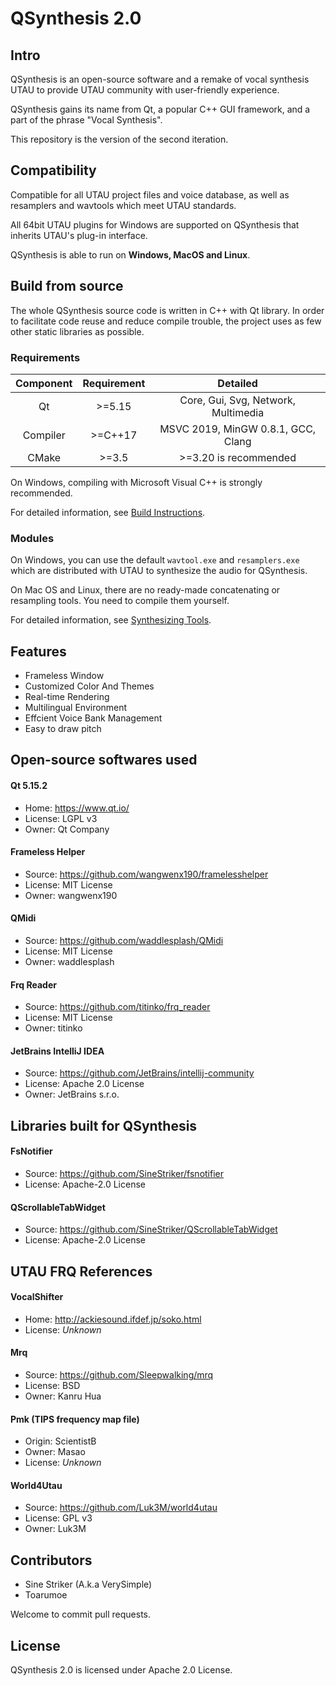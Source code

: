 # QSynthesis 2.0

## Intro

QSynthesis is an open-source software and a remake of vocal synthesis UTAU to provide UTAU community with user-friendly experience.

QSynthesis gains its name from Qt, a popular C++ GUI framework, and a part of the phrase "Vocal Synthesis".

This repository is the version of the second iteration.


## Compatibility

Compatible for all UTAU project files and voice database, as well as resamplers and wavtools which meet UTAU standards.

All 64bit UTAU plugins for Windows are supported on QSynthesis that inherits UTAU's plug-in interface.

QSynthesis is able to run on **Windows, MacOS and Linux**.


## Build from source

The whole QSynthesis source code is written in C++ with Qt library. In order to facilitate code reuse and reduce compile trouble, the project uses as few other static libraries as possible.

### Requirements

| Component  | Requirement | Detailed |
| :----:     | :----:      | :----:   |
| Qt         | >=5.15    | Core, Gui, Svg, Network, Multimedia    |
| Compiler      | >=C++17       | MSVC 2019, MinGW 0.8.1, GCC, Clang   |
| CMake      |  >=3.5      | >=3.20 is recommended  |


On Windows, compiling with Microsoft Visual C++ is strongly recommended.

For detailed information, see [Build Instructions](./docs/build-insturctions.md).

### Modules

On Windows, you can use the default `wavtool.exe` and `resamplers.exe` which are distributed with UTAU to synthesize the audio for QSynthesis.

On Mac OS and Linux, there are no ready-made concatenating or resampling tools. You need to compile them yourself.

For detailed information, see [Synthesizing Tools](./docs/synthesizing-tools.md).


## Features

+ Frameless Window
+ Customized Color And Themes
+ Real-time Rendering
+ Multilingual Environment
+ Effcient Voice Bank Management
+ Easy to draw pitch


## Open-source softwares used

#### Qt 5.15.2
+ Home: https://www.qt.io/
+ License: LGPL v3
+ Owner: Qt Company

#### Frameless Helper
+ Source: https://github.com/wangwenx190/framelesshelper
+ License: MIT License
+ Owner: wangwenx190

#### QMidi
+ Source: https://github.com/waddlesplash/QMidi
+ License: MIT License
+ Owner: waddlesplash

#### Frq Reader
+ Source: https://github.com/titinko/frq_reader
+ License: MIT License
+ Owner: titinko

#### JetBrains IntelliJ IDEA
+ Source: https://github.com/JetBrains/intellij-community
+ License: Apache 2.0 License
+ Owner: JetBrains s.r.o.

## Libraries built for QSynthesis

#### FsNotifier
+ Source: https://github.com/SineStriker/fsnotifier
+ License: Apache-2.0 License

#### QScrollableTabWidget

+ Source: https://github.com/SineStriker/QScrollableTabWidget
+ License: Apache-2.0 License

## UTAU FRQ References

#### VocalShifter
+ Home: http://ackiesound.ifdef.jp/soko.html
+ License: *Unknown*

#### Mrq
+ Source: https://github.com/Sleepwalking/mrq
+ License: BSD
+ Owner: Kanru Hua

#### Pmk (TIPS frequency map file)
+ Origin: ScientistB
+ Owner: Masao
+ License: *Unknown*

#### World4Utau
+ Source: https://github.com/Luk3M/world4utau
+ License: GPL v3
+ Owner: Luk3M

## Contributors

+ Sine Striker (A.k.a VerySimple)
+ Toarumoe

Welcome to commit pull requests.

## License

QSynthesis 2.0 is licensed under Apache 2.0 License.